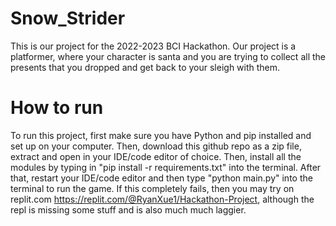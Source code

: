 # Snow_Strider
This is our project for the 2022-2023 BCI Hackathon. Our project is a platformer, where your character is santa and you are trying to collect all the presents that you dropped
and get back to your sleigh with them. 


# How to run
To run this project, first make sure you have Python and pip installed and set up on your computer. Then, download this github repo as a zip file, extract and open in your IDE/code editor of choice. Then, install all the modules by typing in "pip install -r requirements.txt" into the terminal. After that, restart your IDE/code editor and then type "python main.py" into the terminal to run the game. If this completely fails, then you may try on replit.com https://replit.com/@RyanXue1/Hackathon-Project, although the repl is missing some stuff and is also much much laggier.
